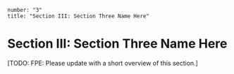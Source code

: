 ```metadata
number: "3"
title: "Section III: Section Three Name Here"
```

# Section III: Section Three Name Here

[TODO: FPE: Please update with a short overview of this section.]
